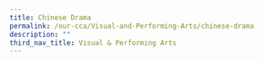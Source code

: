 ```yaml
---
title: Chinese Drama
permalink: /our-cca/Visual-and-Performing-Arts/chinese-drama
description: ""
third_nav_title: Visual & Performing Arts
---
```

